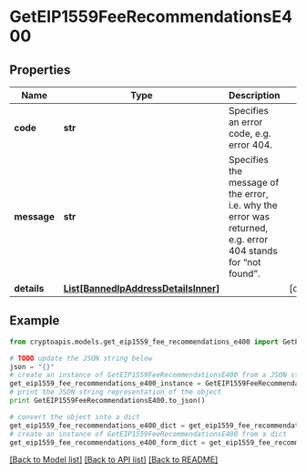 # GetEIP1559FeeRecommendationsE400


## Properties
Name | Type | Description | Notes
------------ | ------------- | ------------- | -------------
**code** | **str** | Specifies an error code, e.g. error 404. | 
**message** | **str** | Specifies the message of the error, i.e. why the error was returned, e.g. error 404 stands for “not found”. | 
**details** | [**List[BannedIpAddressDetailsInner]**](BannedIpAddressDetailsInner.md) |  | [optional] 

## Example

```python
from cryptoapis.models.get_eip1559_fee_recommendations_e400 import GetEIP1559FeeRecommendationsE400

# TODO update the JSON string below
json = "{}"
# create an instance of GetEIP1559FeeRecommendationsE400 from a JSON string
get_eip1559_fee_recommendations_e400_instance = GetEIP1559FeeRecommendationsE400.from_json(json)
# print the JSON string representation of the object
print GetEIP1559FeeRecommendationsE400.to_json()

# convert the object into a dict
get_eip1559_fee_recommendations_e400_dict = get_eip1559_fee_recommendations_e400_instance.to_dict()
# create an instance of GetEIP1559FeeRecommendationsE400 from a dict
get_eip1559_fee_recommendations_e400_form_dict = get_eip1559_fee_recommendations_e400.from_dict(get_eip1559_fee_recommendations_e400_dict)
```
[[Back to Model list]](../README.md#documentation-for-models) [[Back to API list]](../README.md#documentation-for-api-endpoints) [[Back to README]](../README.md)



